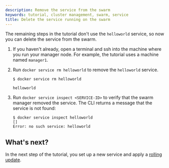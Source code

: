 ```yaml
---
description: Remove the service from the swarm
keywords: tutorial, cluster management, swarm, service
title: Delete the service running on the swarm
---
```


The remaining steps in the tutorial don't use the `helloworld` service, so now
you can delete the service from the swarm.

1. If you haven't already, open a terminal and ssh into the machine where you
run your manager node. For example, the tutorial uses a machine named
`manager1`.

2. Run `docker service rm helloworld` to remove the `helloworld` service.

    ```
    $ docker service rm helloworld

    helloworld
    ```

3. Run `docker service inspect <SERVICE-ID>` to verify that the swarm manager
removed the service. The CLI returns a message that the service is not found:

    ```
    $ docker service inspect helloworld
    []
    Error: no such service: helloworld
    ```

## What's next?

In the next step of the tutorial, you set up a new service and apply a
[rolling update](rolling-update.md).